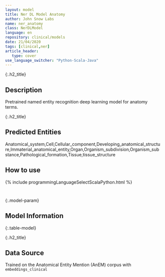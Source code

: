 ```yaml
---
layout: model
title: Ner DL Model Anatomy
author: John Snow Labs
name: ner_anatomy
class: NerDLModel
language: en
repository: clinical/models
date: 21/04/2020
tags: [clinical,ner]
article_header:
   type: cover
use_language_switcher: "Python-Scala-Java"
---
```


{:.h2_title}
## Description 
Pretrained named entity recognition deep learning model for anatomy terms.

 {:.h2_title}
## Predicted Entities
Anatomical_system,Cell,Cellular_component,Developing_anatomical_structure,Immaterial_anatomical_entity,Organ,Organism_subdivision,Organism_substance,Pathological_formation,Tissue,tissue_structure 



## How to use 
<div class="tabs-box" markdown="1">

{% include programmingLanguageSelectScalaPython.html %}

```python

```

```scala

```
</div>



{:.model-param}
## Model Information
{:.table-model}





{:.h2_title}
## Data Source
Trained on the Anatomical Entity Mention (AnEM) corpus with `embeddings_clinical`

